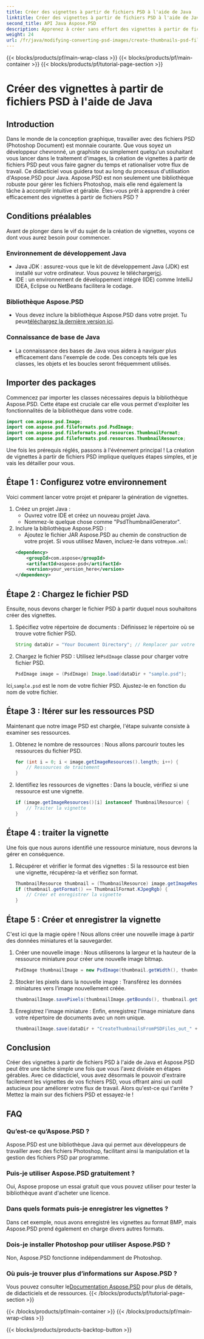```yaml
---
title: Créer des vignettes à partir de fichiers PSD à l'aide de Java
linktitle: Créer des vignettes à partir de fichiers PSD à l'aide de Java
second_title: API Java Aspose.PSD
description: Apprenez à créer sans effort des vignettes à partir de fichiers PSD à l'aide de Java et Aspose.PSD. Suivez notre guide étape par étape pour un traitement d’image fluide.
weight: 24
url: /fr/java/modifying-converting-psd-images/create-thumbnails-psd-files/
---
```


{{< blocks/products/pf/main-wrap-class >}}
{{< blocks/products/pf/main-container >}}
{{< blocks/products/pf/tutorial-page-section >}}

# Créer des vignettes à partir de fichiers PSD à l'aide de Java

## Introduction
Dans le monde de la conception graphique, travailler avec des fichiers PSD (Photoshop Document) est monnaie courante. Que vous soyez un développeur chevronné, un graphiste ou simplement quelqu'un souhaitant vous lancer dans le traitement d'images, la création de vignettes à partir de fichiers PSD peut vous faire gagner du temps et rationaliser votre flux de travail. Ce didacticiel vous guidera tout au long du processus d'utilisation d'Aspose.PSD pour Java. Aspose.PSD est non seulement une bibliothèque robuste pour gérer les fichiers Photoshop, mais elle rend également la tâche à accomplir intuitive et gérable. Êtes-vous prêt à apprendre à créer efficacement des vignettes à partir de fichiers PSD ?
## Conditions préalables
Avant de plonger dans le vif du sujet de la création de vignettes, voyons ce dont vous aurez besoin pour commencer.
### Environnement de développement Java
-  Java JDK : assurez-vous que le kit de développement Java (JDK) est installé sur votre ordinateur. Vous pouvez le télécharger[ici](https://www.oracle.com/java/technologies/javase-jdk11-downloads.html).
- IDE : un environnement de développement intégré (IDE) comme IntelliJ IDEA, Eclipse ou NetBeans facilitera le codage.
### Bibliothèque Aspose.PSD
- Vous devez inclure la bibliothèque Aspose.PSD dans votre projet. Tu peux[téléchargez la dernière version ici](https://releases.aspose.com/psd/java/).
### Connaissance de base de Java
- La connaissance des bases de Java vous aidera à naviguer plus efficacement dans l'exemple de code. Des concepts tels que les classes, les objets et les boucles seront fréquemment utilisés.
## Importer des packages
Commencez par importer les classes nécessaires depuis la bibliothèque Aspose.PSD. Cette étape est cruciale car elle vous permet d'exploiter les fonctionnalités de la bibliothèque dans votre code.
```java
import com.aspose.psd.Image;
import com.aspose.psd.fileformats.psd.PsdImage;
import com.aspose.psd.fileformats.psd.resources.ThumbnailFormat;
import com.aspose.psd.fileformats.psd.resources.ThumbnailResource;
```
Une fois les prérequis réglés, passons à l'événement principal ! La création de vignettes à partir de fichiers PSD implique quelques étapes simples, et je vais les détailler pour vous.
## Étape 1 : Configurez votre environnement
Voici comment lancer votre projet et préparer la génération de vignettes.
1. Créez un projet Java :
   - Ouvrez votre IDE et créez un nouveau projet Java.
   - Nommez-le quelque chose comme "PsdThumbnailGenerator".
2. Inclure la bibliothèque Aspose.PSD :
   -  Ajoutez le fichier JAR Aspose.PSD au chemin de construction de votre projet. Si vous utilisez Maven, incluez-le dans votre`pom.xml`:
     ```xml
     <dependency>
         <groupId>com.aspose</groupId>
         <artifactId>aspose-psd</artifactId>
         <version>your_version_here</version>
     </dependency>
     ```
## Étape 2 : Chargez le fichier PSD
Ensuite, nous devons charger le fichier PSD à partir duquel nous souhaitons créer des vignettes. 
1. Spécifiez votre répertoire de documents :
   Définissez le répertoire où se trouve votre fichier PSD.
   ```java
   String dataDir = "Your Document Directory"; // Remplacer par votre chemin
   ```
2. Chargez le fichier PSD :
    Utilisez le`PsdImage` classe pour charger votre fichier PSD.
   ```java
   PsdImage image = (PsdImage) Image.load(dataDir + "sample.psd");
   ```
 Ici,`sample.psd` est le nom de votre fichier PSD. Ajustez-le en fonction du nom de votre fichier.
## Étape 3 : Itérer sur les ressources PSD
Maintenant que notre image PSD est chargée, l'étape suivante consiste à examiner ses ressources.
1. Obtenez le nombre de ressources :
   Nous allons parcourir toutes les ressources du fichier PSD.
   ```java
   for (int i = 0; i < image.getImageResources().length; i++) {
       // Ressources de traitement
   }
   ```
   
2. Identifiez les ressources de vignettes :
   Dans la boucle, vérifiez si une ressource est une vignette.
   ```java
   if (image.getImageResources()[i] instanceof ThumbnailResource) {
       // Traiter la vignette
   }
   ```
## Étape 4 : traiter la vignette
Une fois que nous aurons identifié une ressource miniature, nous devrons la gérer en conséquence.
1. Récupérer et vérifier le format des vignettes :
   Si la ressource est bien une vignette, récupérez-la et vérifiez son format.
   ```java
   ThumbnailResource thumbnail = (ThumbnailResource) image.getImageResources()[i];
   if (thumbnail.getFormat() == ThumbnailFormat.KJpegRgb) {
       // Créer et enregistrer la vignette
   }
   ```
## Étape 5 : Créer et enregistrer la vignette
C'est ici que la magie opère ! Nous allons créer une nouvelle image à partir des données miniatures et la sauvegarder.
1. Créer une nouvelle image :
   Nous utiliserons la largeur et la hauteur de la ressource miniature pour créer une nouvelle image bitmap.
   ```java
   PsdImage thumbnailImage = new PsdImage(thumbnail.getWidth(), thumbnail.getHeight());
   ```
2. Stocker les pixels dans la nouvelle image :
   Transférez les données miniatures vers l’image nouvellement créée.
   ```java
   thumbnailImage.savePixels(thumbnailImage.getBounds(), thumbnail.getThumbnailData());
   ```
3. Enregistrez l'image miniature :
   Enfin, enregistrez l'image miniature dans votre répertoire de documents avec un nom unique.
   ```java
   thumbnailImage.save(dataDir + "CreateThumbnailsFromPSDFiles_out_" + i + ".bmp");
   ```

## Conclusion
Créer des vignettes à partir de fichiers PSD à l'aide de Java et Aspose.PSD peut être une tâche simple une fois que vous l'avez divisée en étapes gérables. Avec ce didacticiel, vous avez désormais le pouvoir d'extraire facilement les vignettes de vos fichiers PSD, vous offrant ainsi un outil astucieux pour améliorer votre flux de travail. Alors qu'est-ce qui t'arrête ? Mettez la main sur des fichiers PSD et essayez-le !
## FAQ
### Qu’est-ce qu’Aspose.PSD ?
Aspose.PSD est une bibliothèque Java qui permet aux développeurs de travailler avec des fichiers Photoshop, facilitant ainsi la manipulation et la gestion des fichiers PSD par programme.
### Puis-je utiliser Aspose.PSD gratuitement ?
Oui, Aspose propose un essai gratuit que vous pouvez utiliser pour tester la bibliothèque avant d'acheter une licence.
### Dans quels formats puis-je enregistrer les vignettes ?
Dans cet exemple, nous avons enregistré les vignettes au format BMP, mais Aspose.PSD prend également en charge divers autres formats.
### Dois-je installer Photoshop pour utiliser Aspose.PSD ?
Non, Aspose.PSD fonctionne indépendamment de Photoshop.
### Où puis-je trouver plus d’informations sur Aspose.PSD ?
 Vous pouvez consulter le[Documentation Aspose.PSD](https://reference.aspose.com/psd/java/) pour plus de détails, de didacticiels et de ressources.
{{< /blocks/products/pf/tutorial-page-section >}}

{{< /blocks/products/pf/main-container >}}
{{< /blocks/products/pf/main-wrap-class >}}

{{< blocks/products/products-backtop-button >}}
